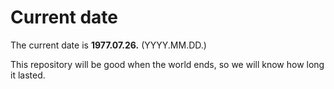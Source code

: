 # Current date

The current date is **1977.07.26.** (YYYY.MM.DD.)

This repository will be good when the world ends, so we will know how long it lasted.